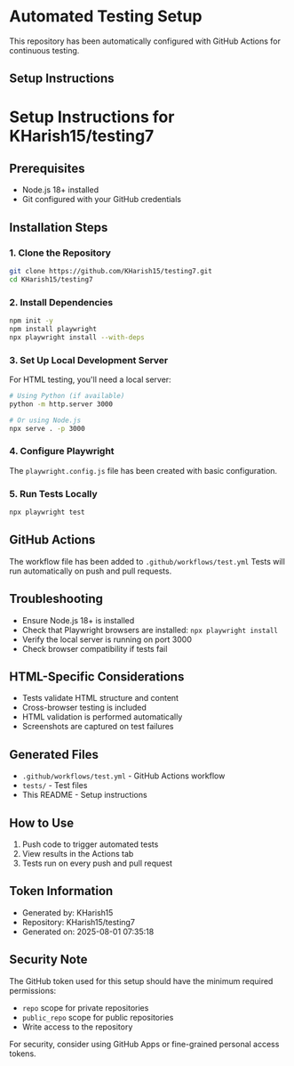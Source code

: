 # Automated Testing Setup

This repository has been automatically configured with GitHub Actions for continuous testing.

## Setup Instructions

# Setup Instructions for KHarish15/testing7

## Prerequisites
- Node.js 18+ installed
- Git configured with your GitHub credentials

## Installation Steps

### 1. Clone the Repository
```bash
git clone https://github.com/KHarish15/testing7.git
cd KHarish15/testing7
```

### 2. Install Dependencies
```bash
npm init -y
npm install playwright
npx playwright install --with-deps
```

### 3. Set Up Local Development Server
For HTML testing, you'll need a local server:
```bash
# Using Python (if available)
python -m http.server 3000

# Or using Node.js
npx serve . -p 3000
```

### 4. Configure Playwright
The `playwright.config.js` file has been created with basic configuration.

### 5. Run Tests Locally
```bash
npx playwright test
```

## GitHub Actions
The workflow file has been added to `.github/workflows/test.yml`
Tests will run automatically on push and pull requests.

## Troubleshooting
- Ensure Node.js 18+ is installed
- Check that Playwright browsers are installed: `npx playwright install`
- Verify the local server is running on port 3000
- Check browser compatibility if tests fail

## HTML-Specific Considerations
- Tests validate HTML structure and content
- Cross-browser testing is included
- HTML validation is performed automatically
- Screenshots are captured on test failures


## Generated Files

- `.github/workflows/test.yml` - GitHub Actions workflow
- `tests/` - Test files
- This README - Setup instructions

## How to Use

1. Push code to trigger automated tests
2. View results in the Actions tab
3. Tests run on every push and pull request

## Token Information

- Generated by: KHarish15
- Repository: KHarish15/testing7
- Generated on: 2025-08-01 07:35:18

## Security Note

The GitHub token used for this setup should have the minimum required permissions:
- `repo` scope for private repositories
- `public_repo` scope for public repositories
- Write access to the repository

For security, consider using GitHub Apps or fine-grained personal access tokens.
